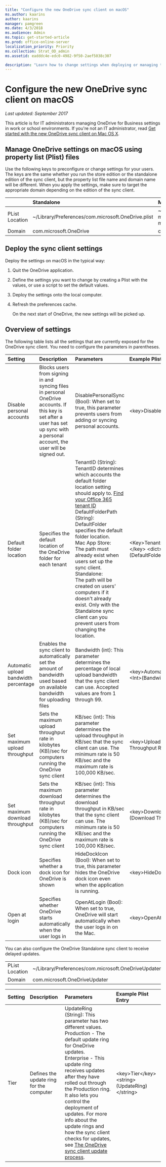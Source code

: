 ```yaml
---
title: "Configure the new OneDrive sync client on macOS"
ms.author: kaarins
author: kaarins
manager: pamgreen
ms.date: 4/3/2018
ms.audience: Admin
ms.topic: get-started-article
ms.prod: office-online-server
localization_priority: Priority
ms.collection: Strat_OD_admin
ms.assetid: eadddc4e-edc0-4982-9f50-2aef5038c307

description: "Learn how to change settings when deploying or managing the OneDrive sync client on macOS."
---
```


# Configure the new OneDrive sync client on macOS

 *Last updated: September 2017* 
  
This article is for IT administrators managing OneDrive for Business settings in work or school environments. If you're not an IT administrator, read [Get started with the new OneDrive sync client on Mac OS X](https://support.office.com/article/d11b9f29-00bb-4172-be39-997da46f913f).
  
## Manage OneDrive settings on macOS using property list (Plist) files

Use the following keys to preconfigure or change settings for your users. The keys are the same whether you run the store edition or the standalone edition of the sync client, but the property list file name and domain name will be different. When you apply the settings, make sure to target the appropriate domain depending on the edition of the sync client.
  
||**Standalone**|**Mac App Store**|
|:-----|:-----|:-----|
|PList Location  <br/> |~/Library/Preferences/com.microsoft.OneDrive.plist  <br/> |~/Library/Containers/com.microsoft.OneDrive-mac/Data/Library/Preferences/com.microsoft.OneDrive-mac.plist  <br/> |
|Domain  <br/> |com.microsoft.OneDrive  <br/> |com.microsoft.OneDrive-mac  <br/> |
   
## Deploy the sync client settings

Deploy the settings on macOS in the typical way:
  
1. Quit the OneDrive application.
    
2. Define the settings you want to change by creating a Plist with the values, or use a script to set the default values.
    
3. Deploy the settings onto the local computer.
    
4. Refresh the preferences cache.
    
    On the next start of OneDrive, the new settings will be picked up.
    
## Overview of settings

The following table lists all the settings that are currently exposed for the OneDrive sync client. You need to configure the parameters in parentheses.
  
|**Setting**|**Description**|**Parameters**|**Example Plist Entry**|
|:-----|:-----|:-----|:-----|
|Disable personal accounts  <br/> |Blocks users from signing in and syncing files in personal OneDrive accounts. If this key is set after a user has set up sync with a personal account, the user will be signed out.  <br/> |DisablePersonalSync (Bool): When set to true, this parameter prevents users from adding or syncing personal accounts.  <br/> |\<key\>DisablePersonalSync\</key\> \<(Bool)/\>  <br/> |
|Default folder location  <br/> |Specifies the default location of the OneDrive folder for each tenant  <br/> |TenantID (String): TenantID determines which accounts the default folder location setting should apply to. [Find your Office 365 tenant ID](https://support.office.com/article/6891b561-a52d-4ade-9f39-b492285e2c9b) <br/> DefaultFolderPath (String): DefaultFolder specifies the default folder location.  <br/> Mac App Store:  <br/> The path must already exist when users set up the sync client.  <br/> Standalone:  <br/> The path will be created on users' computers if it doesn't already exist. Only with the Standalone sync client can you prevent users from changing the location.  <br/> |\<Key\>Tenants\</key\> \<dict\> \<key\>(TenantID)\</key\> \<dict\> \<key\>DefaultFolder\</key\> \<string\>(DefaultFolderPath)\</string\> \</dict\> \</dict\>  <br/> |
|Automatic upload bandwidth percentage  <br/> |Enables the sync client to automatically set the amount of bandwidth used based on available bandwidth for uploading files  <br/> |Bandwidth (int): This parameter determines the percentage of local upload bandwidth that the sync client can use. Accepted values are from 1 through 99.  <br/> |\<key\>AutomaticUploadBandwidthPercentage\</key\> \<Int\>(Bandwidth)\</int\>  <br/> |
|Set maximum upload throughput  <br/> |Sets the maximum upload throughput rate in kilobytes (KB)/sec for computers running the OneDrive sync client  <br/> |KB/sec (int): This parameter determines the upload throughput in KB/sec that the sync client can use. The minimum rate is 50 KB/sec and the maximum rate is 100,000 KB/sec.  <br/> |\<key\>UploadBandwidthLimited\</key\> \<Int\>(Upload Throughput Rate in KB/sec)\</int\>  <br/> |
|Set maximum download          throughput  <br/> |Sets the maximum download throughput rate in kilobytes (KB)/sec for computers running the OneDrive sync client  <br/> |KB/sec (int): This parameter determines the download throughput in KB/sec that the sync client can use. The minimum rate is 50 KB/sec and the maximum rate is 100,000 KB/sec.  <br/> |\<key\>DownloadBandwidthLimited\</key\> \<Int\>(Download Throughput Rate in KB/sec)\</int\>  <br/> |
|Dock icon  <br/> |Specifies whether a dock icon for OneDrive is shown  <br/> |HideDockIcon (Bool): When set to true, this parameter hides the OneDrive dock icon even when the application is running.  <br/> |\<key\>HideDockIcon\</key\> \<(Bool)/\>  <br/> |
|Open at login  <br/> |Specifies whether OneDrive starts automatically when the user logs in  <br/> |OpenAtLogin (Bool): When set to true, OneDrive will start automatically when the user logs in on the Mac.  <br/> |\<key\>OpenAtLogin\</key\> \<(Bool)/\>  <br/> |
   
You can also configure the OneDrive Standalone sync client to receive delayed updates.
  
|||
|:-----|:-----|
|PList Location  <br/> |~/Library/Preferences/com.microsoft.OneDriveUpdater.plist  <br/> |
|Domain  <br/> |com.microsoft.OneDriveUpdater  <br/> |
   
|**Setting**|**Description**|**Parameters**|**Example Plist Entry**|
|:-----|:-----|:-----|:-----|
|Tier  <br/> |Defines the update ring for the computer  <br/> |UpdateRing (String): This parameter has two different values.  <br/> Production - The default update ring for OneDrive updates.  <br/> Enterprise - This update ring receives updates after they have rolled out through the Production ring. It also lets you control the deployment of updates. For more info about the update rings and how the sync client checks for updates, see [The OneDrive sync client update process](the-onedrive-sync-client-update-process).  <br/> |\<key\>Tier\</key\> \<string\>(UpdateRing)\</string\>  <br/> |
   

